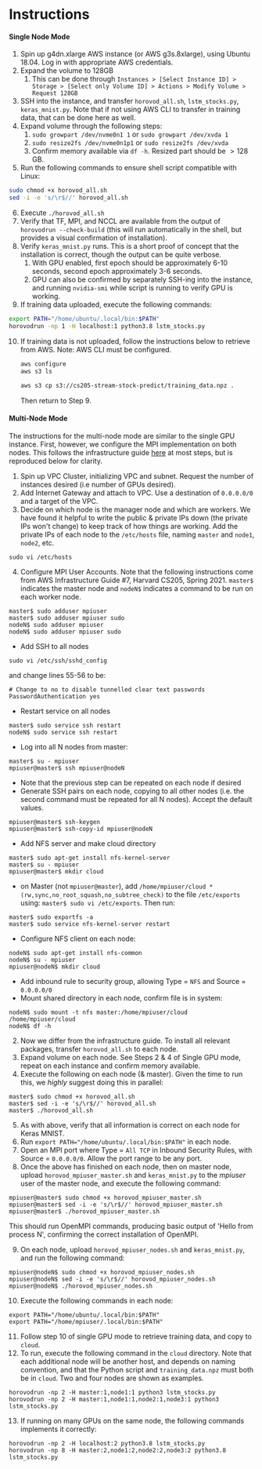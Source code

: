 # Instructions

#### Single Node Mode

1. Spin up g4dn.xlarge AWS instance (or AWS g3s.8xlarge), using Ubuntu 18.04. Log in with appropriate AWS credentials.
2. Expand the volume to 128GB
   1. This can be done through `Instances > [Select Instance ID] > Storage > [Select only Volume ID] > Actions > Modify Volume > Request 128GB`
3. SSH into the instance, and transfer `horovod_all.sh`, `lstm_stocks.py`, `keras_mnist.py`. Note that if not using AWS CLI to transfer in training data, that can be done here as well.
4. Expand volume through the following steps:
   1. `sudo growpart /dev/nvme0n1 1` or `sudo growpart /dev/xvda 1`
   2. `sudo resize2fs /dev/nvme0n1p1` or `sudo resize2fs /dev/xvda`
   3. Confirm memory available via `df -h`. Resized part should be $> 128$ GB.
5. Run the following commands to ensure shell script compatible with Linux:

```bash
sudo chmod +x horovod_all.sh
sed -i -e 's/\r$//' horovod_all.sh
```

6. Execute ```./horovod_all.sh```
7. Verify that TF, MPI, and NCCL are available from the output of `horovodrun --check-build` (this will run automatically in the shell, but provides a visual confirmation of installation).
8. Verify `keras_mnist.py` runs. This is a short proof of concept that the installation is correct, though the output can be quite verbose.
   1. With GPU enabled, first epoch should be approximately 6-10 seconds, second epoch approximately 3-6 seconds.
   2. GPU can also be confirmed by separately SSH-ing into the instance, and running `nvidia-smi` while script is running to verify GPU is working.
9. If training data uploaded, execute the following commands:

```bash
export PATH="/home/ubuntu/.local/bin:$PATH"
horovodrun -np 1 -H localhost:1 python3.8 lstm_stocks.py
```

10. If training data is not uploaded, follow the instructions below to retrieve from AWS. Note: AWS CLI must be configured.

    ```bash
    aws configure
    aws s3 ls
    ```

    ```bash
    aws s3 cp s3://cs205-stream-stock-predict/training_data.npz .
    ```

    Then return to Step 9.

#### Multi-Node Mode

The instructions for the multi-node mode are similar to the single GPU instance. First, however, we configure the MPI implementation on both nodes. This follows the infrastructure guide [here](https://harvard-iacs.github.io/2021-CS205/labs/I7_2/I7_2.pdf) at most steps, but is reproduced below for clarity.

1. Spin up VPC Cluster, initializing VPC and subnet. Request the number of instances desired (i.e number of GPUs desired).
2. Add Internet Gateway and attach to VPC. Use a destination of `0.0.0.0/0` and a target of the VPC.
3. Decide on which node is the manager node and which are workers. We have found it helpful to write the public & private IPs down (the private IPs won't change) to keep track of how things are working. Add the private IPs of each node to the `/etc/hosts` file, naming `master` and `node1`, `node2`, etc.
```shell
sudo vi /etc/hosts
```
4. Configure MPI User Accounts. Note that the following instructions come from AWS Infrastructure Guide #7, Harvard CS205, Spring 2021. `master$` indicates the master node and `nodeN$` indicates a command to be run on each worker node.

```shell
master$ sudo adduser mpiuser
master$ sudo adduser mpiuser sudo
nodeN$ sudo adduser mpiuser
nodeN$ sudo adduser mpiuser sudo
```

- Add SSH to all nodes

```shell
sudo vi /etc/ssh/sshd_config
```

and change lines 55-56 to be:

```shell
# Change to no to disable tunnelled clear text passwords
PasswordAuthentication yes
```

- Restart service on all nodes

```shell
master$ sudo service ssh restart
nodeN$ sudo service ssh restart
```

- Log into all N nodes from master:

```shell
master$ su - mpiuser
mpiuser@master$ ssh mpiuser@nodeN
```

- Note that the previous step can be repeated on each node if desired
- Generate SSH pairs on each node, copying to all other nodes (i.e. the second command must be repeated for all N nodes). Accept the default values.

```shell
mpiuser@master$ ssh-keygen
mpiuser@master$ ssh-copy-id mpiuser@nodeN
```

- Add NFS server and make cloud directory

```shell
master$ sudo apt-get install nfs-kernel-server
master$ su - mpiuser
mpiuser@master$ mkdir cloud
```

- on Master (not `mpiuser@master`), add `/home/mpiuser/cloud *(rw,sync,no_root_squash,no_subtree_check)` to the file `/etc/exports` using: `master$ sudo vi /etc/exports`. Then run:

```shell
master$ sudo exportfs -a
master$ sudo service nfs-kernel-server restart
```

- Configure NFS client on each node:

```shell
nodeN$ sudo apt-get install nfs-common
nodeN$ su - mpiuser
mpiuser@nodeN$ mkdir cloud
```

- Add inbound rule to security group, allowing Type = `NFS` and Source = `0.0.0.0/0`
- Mount shared directory in each node, confirm file is in system:

```shell
nodeN$ sudo mount -t nfs master:/home/mpiuser/cloud /home/mpiuser/cloud
nodeN$ df -h
```

2. Now we differ from the infrastructure guide. To install all relevant packages, transfer `horovod_all.sh` to each node.
3. Expand volume on each node. See Steps 2 & 4 of Single GPU mode, repeat on each instance and confirm memory available.
4. Execute the following on each node (& master). Given the time to run this, we *highly* suggest doing this in parallel:

```shell
master$ sudo chmod +x horovod_all.sh
master$ sed -i -e 's/\r$//' horovod_all.sh
master$ ./horovod_all.sh
```

5. As with above, verify that all information is correct on each node for Keras MNIST.
6. Run `export PATH="/home/ubuntu/.local/bin:$PATH"` in each node.
7. Open an MPI port where Type = `All TCP` in Inbound Security Rules, with Source = `0.0.0.0/0`. Allow the port range to be any port.
8. Once the above has finished on each node, then on master node, upload `horovod_mpiuser_master.sh` and `keras_mnist.py` to the *mpiuser* user of the master node, and execute the following command:

```shell
mpiuser@master$ sudo chmod +x horovod_mpiuser_master.sh
mpiuser@master$ sed -i -e 's/\r$//' horovod_mpiuser_master.sh
mpiuser@master$ ./horovod_mpiuser_master.sh
```

This should run OpenMPI commands, producing basic output of 'Hello from process N', confirming the correct installation of OpenMPI.

9. On each node, upload `horovod_mpiuser_nodes.sh` and `keras_mnist.py`, and run the following command:

```shell
mpiuser@nodeN$ sudo chmod +x horovod_mpiuser_nodes.sh
mpiuser@nodeN$ sed -i -e 's/\r$//' horovod_mpiuser_nodes.sh
mpiuser@nodeN$ ./horovod_mpiuser_nodes.sh
```

10. Execute the following commands in each node:

```shell
export PATH="/home/ubuntu/.local/bin:$PATH"
export PATH="/home/mpiuser/.local/bin:$PATH"
```

11. Follow step 10 of single GPU mode to retrieve training data, and copy to `cloud`.
12. To run, execute the following command in the `cloud` directory. Note that each additional node will be another host, and depends on naming convention, and that the Python script and `training_data.npz` must both be in `cloud`. Two and four nodes are shown as examples.

```shell
horovodrun -np 2 -H master:1,node1:1 python3 lstm_stocks.py
horovodrun -np 2 -H master:1,node1:1,node2:1,node3:1 python3 lstm_stocks.py
```

13. If running on many GPUs on the same node, the following commands implements it correctly:

```shell
horovodrun -np 2 -H localhost:2 python3.8 lstm_stocks.py
horovodrun -np 8 -H master:2,node1:2,node2:2,node3:2 python3.8 lstm_stocks.py
```
